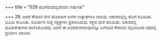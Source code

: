 +++
title = "029 ಹೊಗೆದುದಮ್ಬರವವನಿ ನಡುಗಿತು"

+++
29. ಆದರೆ ಕೌರವನ ಸೇನೆ ಹೊರಟಾಗ ಅನೇಕ ಉತ್ಪಾತಗಳೂ ಆದುವು. ಆಕಾಶದಲ್ಲೆಲ್ಲ ಹೊಗೆ ಕವಿಯಿತು. ಭೂಮಿ ಕಂಪಿಸಿತು. ಸೂರ್ಯನ ಸುತ್ತ ನಕ್ಷತ್ರಗಳು ಪ್ರಕಾಶಿಸಿದುವು. ರಕ್ತದ ಧಾರೆ ಹರಿಯಿತು. ಆಕಾಶದಲ್ಲಿ ಧೂಮಕೇತುಗಳು ಕಾಣಿಸಿಕೊಂಡವು. ಆದರೆ ಈ ಅವಶಕುನಗಳಾವುವನ್ನೂ ಬಗೆಯದೆ ಕೌರವನು ವೈಭವದಿಂದ ರಥದಲ್ಲಿ ಪ್ರಯಾಣ ಮಾಡಿದ.